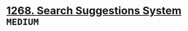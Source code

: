 # [1268. Search Suggestions System](https://leetcode.com/problems/search-suggestions-system/description/?envType=study-plan-v2&envId=leetcode-75) `MEDIUM`

